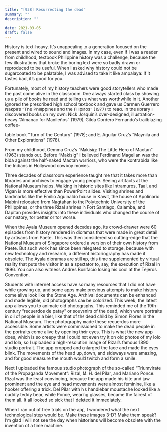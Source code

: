 ```yaml
---
title: "[938] Resurrecting the dead"
summary: ""
description: ""

date: 2021-03-05
draft: false
---
```


History is text-heavy. It’s unappealing to a generation focused on the present and wired to sound and images. In my case, even if I was a reader from childhood, textbook Philippine history was a challenge, because the few illustrations that broke the boring text were so badly drawn or reproduced to be useful. When I asked why history could not be sugarcoated to be palatable, I was advised to take it like ampalaya: If it tastes bad, it’s good for you.

Fortunately, most of my history teachers were good storytellers who made the past come alive in the classroom. One always started class by showing us a pile of books he read and telling us what was worthwhile in it. Another ignored the prescribed high school textbook and gave us Carmen Guerrero Nakpil’s “The Philippines and the Filipinos” (1977) to read. In the library I discovered books on my own: Nick Joaquin’s over-designed, illustration-heavy “Almanac for Manileños” (1979); Gilda Cordero Fernando’s trailblazing coffee-

table book “Turn of the Century” (1978); and E. Aguilar Cruz’s “Maynila and Other Explorations” (1978).

From my childhood, Gemma Cruz’s “Makisig: The Little Hero of Mactan” (1963) stands out. Before “Makisig” I believed Ferdinand Magellan was the bida against the half-naked Mactan warriors, who were the kontrabida like the Indians in Hollywood cowboy movies.

Three decades of classroom experience taught me that it takes more than libraries and archives to engage young people. Seeing artifacts at the National Museum helps. Walking in historic sites like Intramuros, Taal, and Vigan is more effective than PowerPoint slides. Visiting shrines and landmarks like the Emilio Aguinaldo house in Kawit, the house of Apolinario Mabini relocated from Nagtahan to the Polytechnic University of the Philippines, or the three Rizal shrines in Fort Santiago, Calamba, and Dapitan provides insights into these individuals who changed the course of our history, for better or for worse.

When the Ayala Museum opened decades ago, its crowd-drawer were 60 episodes from history rendered in dioramas that were made in great detail by artisans from Paete. This was then considered so cutting-edge that the National Museum of Singapore ordered a version of their own history from Paete. But such work has since been relegated to storage, because with new technology and research, a different historiography has made it obsolete. The Ayala dioramas are still up, this time supplemented by virtual reality that puts the visitor in as a spectator to, say, the execution of Rizal in 1896. You can also witness Andres Bonifacio losing his cool at the Tejeros Convention.

Students with internet access have so many resources that I did not have while growing up, and some apps make previous attempts to make history come alive look like the Stone Age. Archival documents can be enhanced and made legible, old photographs can be colorized. This week, the latest app allows you to animate old photographs. This reminded me of the 19th-century “recuerdos de patay” or souvenirs of the dead, which were portraits in oil of people in a bier, like that of the dead child by Simon Flores in the National Museum. Then photography made these recuerdos more accessible. Some artists were commissioned to make the dead people in the portraits come alive by opening their eyes. This is what the new app does, which is so creepy that I could not even try it on old photos of my lolo and lola, so I uploaded a high-resolution image of Rizal’s famous 1890 studio portrait. The app cropped and enlarged the face and made the eyes blink. The movements of the head up, down, and sideways were amazing, and for good measure the mouth would twitch and form a smile.

Next I uploaded the famous studio photograph of the so-called “Triumvirate of the Propaganda Movement”: Rizal, M. H. del Pilar, and Mariano Ponce. Rizal was the least convincing, because the app made his bite and jaw prominent and the eye and head movements were almost feminine, like a hooker offering a trick. Del Pilar with his handlebar moustache looked like a cuddly teddy bear, while Ponce, wearing glasses, became the fairest of them all. It all looked so sick that I deleted it immediately.

When I ran out of free trials on the app, I wondered what the next technological step would be. Make these images 3-D? Make them speak? I’m glad I will not see the day when historians will become obsolete with the invention of a time machine.
